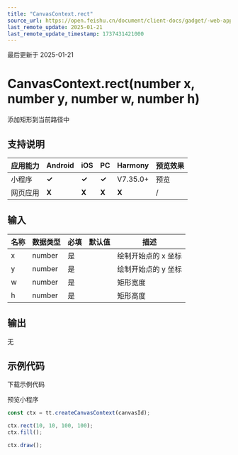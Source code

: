 ```yaml
---
title: "CanvasContext.rect"
source_url: https://open.feishu.cn/document/client-docs/gadget/-web-app-api/interface/canvas-drawing/canvascontext/canvascontext-rect
last_remote_update: 2025-01-21
last_remote_update_timestamp: 1737431421000
---
```

最后更新于 2025-01-21

# CanvasContext.rect(number x, number y, number w, number h)

添加矩形到当前路径中

## 支持说明

应用能力 | Android | iOS | PC | Harmony | 预览效果
--- | --- | --- | --- | --- | ---
小程序 | **✓** | **✓** | **✓** | V7.35.0+ | 预览
网页应用 | **X** | **X** | **X** | **X** | /

## 输入

名称 | 数据类型 | 必填 | 默认值 | 描述
--- | --- | --- | --- | ---
x | number | 是 |  | 绘制开始点的 x 坐标
y | number | 是 |  | 绘制开始点的 y 坐标
w | number | 是 |  | 矩形宽度
h | number | 是 |  | 矩形高度

## 输出

无

## 示例代码

<md-download-code href="https://open.feishu.cn/document/uYjL24iN/uYDM04iNwQjL2ADN" mobileDisplay="none">下载示例代码</md-download-code>

<div style="display: flex">
    预览小程序

</div> 

```javascript
const ctx = tt.createCanvasContext(canvasId);

ctx.rect(10, 10, 100, 100);
ctx.fill();

ctx.draw();
```
